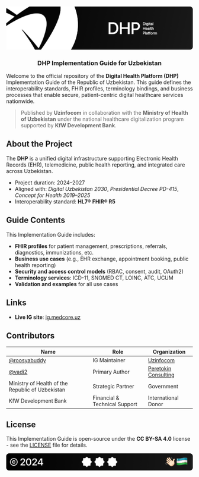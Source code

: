 <p align="center">
    <img src=".github/assets/header.png" alt="Uzinfocom's {DHP}">
</p>

<p align="center">
    <h3 align="center">DHP Implementation Guide for Uzbekistan</h3>
</p>

Welcome to the official repository of the **Digital Health Platform (DHP)** Implementation Guide of the Republic of Uzbekistan. This guide defines the interoperability standards, FHIR profiles, terminology bindings, and business processes that enable secure, patient-centric digital healthcare services nationwide.

> Published by **Uzinfocom** in collaboration with the **Ministry of Health of Uzbekistan** under the national healthcare digitalization program supported by **KfW Development Bank**.

## About the Project

The **DHP** is a unified digital infrastructure supporting Electronic Health Records (EHR), telemedicine, public health reporting, and integrated care across Uzbekistan.

- Project duration: 2024–2027
- Aligned with: _Digital Uzbekistan 2030_, _Presidential Decree PD-415_, _Concept for Health 2019–2025_
- Interoperability standard: **HL7® FHIR® R5**

## Guide Contents

This Implementation Guide includes:

- **FHIR profiles** for patient management, prescriptions, referrals, diagnostics, immunizations, etc.
- **Business use cases** (e.g., EHR exchange, appointment booking, public health reporting)
- **Security and access control models** (RBAC, consent, audit, OAuth2)
- **Terminology services**: ICD-11, SNOMED CT, LOINC, ATC, UCUM
- **Validation and examples** for all use cases

## Links

- **Live IG site**: [ig.medcore.uz](https://ig.medcore.uz)

## Contributors

| Name                                             | Role                          | Organization                                    |
| ------------------------------------------------ | ----------------------------- | ----------------------------------------------- |
| [@roosyabuddy](https://github.com/roosyabuddy)   | IG Maintainer                 | [Uzinfocom](https://uzinfocom.uz)               |
| [@vadi2](https://github.com/vadi2)               | Primary Author                | [Peretokin Consulting](https://vadimperetok.in) |
| Ministry of Health of the Republic of Uzbekistan | Strategic Partner             | Government                                      |
| KfW Development Bank                             | Financial & Technical Support | International Donor                             |

## License

This Implementation Guide is open-source under the **CC BY-SA 4.0** license - see the [LICENSE](license) file for details.

<p align="center">
    <img src=".github/assets/footer.png" alt="Uzinfocom's {DHP}">
</p>
